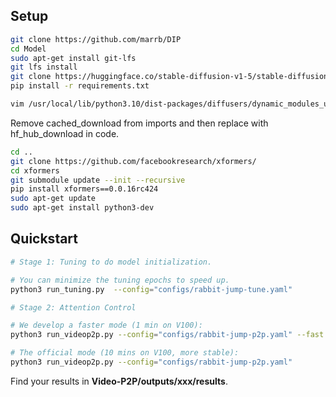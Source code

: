 ## Setup

``` bash
git clone https://github.com/marrb/DIP
cd Model
sudo apt-get install git-lfs
git lfs install
git clone https://huggingface.co/stable-diffusion-v1-5/stable-diffusion-v1-5
pip install -r requirements.txt
```

``` bash
vim /usr/local/lib/python3.10/dist-packages/diffusers/dynamic_modules_utils.py
```
Remove cached_download from imports and then replace with hf_hub_download in code.


``` bash
cd ..
git clone https://github.com/facebookresearch/xformers/
cd xformers
git submodule update --init --recursive
pip install xformers==0.0.16rc424
sudo apt-get update
sudo apt-get install python3-dev
```

## Quickstart

``` bash
# Stage 1: Tuning to do model initialization.

# You can minimize the tuning epochs to speed up.
python3 run_tuning.py  --config="configs/rabbit-jump-tune.yaml"
```

``` bash
# Stage 2: Attention Control

# We develop a faster mode (1 min on V100):
python3 run_videop2p.py --config="configs/rabbit-jump-p2p.yaml" --fast

# The official mode (10 mins on V100, more stable):
python3 run_videop2p.py --config="configs/rabbit-jump-p2p.yaml"
```

Find your results in **Video-P2P/outputs/xxx/results**.
